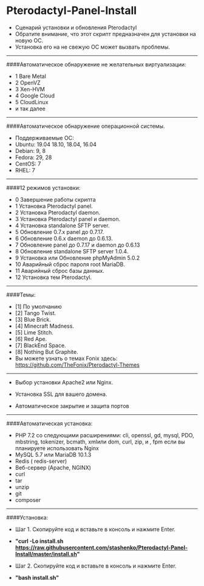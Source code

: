 # Pterodactyl-Panel-Install
* Сценарий установки и обновления Pterodactyl
* Обратите внимание, что этот скрипт предназначен для установки на новую ОС.
* Установка его на не свежую ОС может вызвать проблемы.
--------------------------------
####Автоматическое обнаружение не желательных виртуализации:
* 1 Bare Metal
* 2 OpenVZ
* 3 Xen-HVM
* 4 Google Cloud
* 5 CloudLinux
* и так далее
--------------------------------
####Автоматическое обнаружение операционной системы.
* Поддерживаемые ОС:
* Ubuntu: 19.04 18.10, 18.04, 16.04
* Debian: 9, 8
* Fedora: 29, 28
* CentOS: 7
* RHEL: 7
--------------------------------
####12 режимов установки:
* 0 Завершение работы скрипта
* 1 Установка Pterodactyl panel.
* 2 Установка Pterodactyl daemon.
* 3 Установка Pterodactyl panel и daemon.
* 4 Установка standalone SFTP server.
* 5 Обновление 0.7.x panel до 0.7.17.
* 6 Обновление 0.6.x daemon до 0.6.13.
* 7 Обновление panel до 0.7.17 и daemon до 0.6.13
* 8 Обновление standalone SFTP server 1.0.4.
* 9 Установка или Обновление phpMyAdmin 5.0.2
* 10 Аварийный сброс пароля root MariaDB.
* 11 Аварийный сброс базы данных.
* 12 Установка тем Pterodactyl.
--------------------------------
####Темы:
* [1] По умолчанию
* [2] Tango Twist.
* [3] Blue Brick.
* [4] Minecraft Madness.
* [5] Lime Stitch.
* [6] Red Ape.
* [7] BlackEnd Space.
* [8] Nothing But Graphite.
* Вы можете узнать о темах Fonix здесь: https://github.com/TheFonix/Pterodactyl-Themes
--------------------------------
* Выбор установки Apache2 или Nginx.

* Установка SSL для вашего домена.

* Автоматическое закрытие и защита портов
--------------------------------
####Автоматическая установка:
* PHP 7.2 со следующими расширениями: cli, openssl, gd, mysql, PDO, mbstring, tokenizer, bcmath, xmlили dom, curl, zip, и , fpm если вы планируете использовать Nginx
* MySQL 5.7 или MariaDB 10.1.3
* Redis ( redis-server)
* Веб-сервер (Apache, NGINX)
* curl
* tar
* unzip
* git
* composer
--------------------------------
####Установка:
* Шаг 1. Скопируйте код и вставьте в консоль и нажмите Enter.

* **"curl -Lo install.sh https://raw.githubusercontent.com/stashenko/Pterodactyl-Panel-Install/master/install.sh"**

* Шаг 2. Скопируйте код и вставьте в консоль и нажмите Enter.

* **"bash install.sh"**
